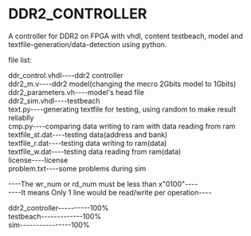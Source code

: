 DDR2_CONTROLLER
===============

A controller for DDR2 on FPGA with vhdl, content testbeach, model and textfile-generation/data-detection using python.  
  
file list:  

ddr_control.vhdl----ddr2 controller  
ddr2_m.v----ddr2 model(changing the mecro 2Gbits model to 1Gbits)  
ddr2_parameters.vh----model's head file  
ddr2_sim.vhdl----testbeach  
text.py----generating textfile for testing, using random to make result reliablly  
cmp.py----comparing data writing to ram with data reading from ram  
textfile_st.dat----testing data(address and bank)  
textfile_r.dat----testing data writing to ram(data)  
textfile_w.dat----testing data reading from ram(data)  
license----license  
problem.txt----some problems during sim  

----The wr_num or rd_num must be less than x"0100"----  
----It means Only 1 line would be read/write per operation----  

ddr2_controller----------100%  
testbeach-------------100%  
sim----------------100%
